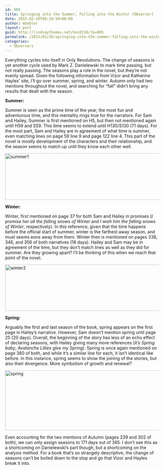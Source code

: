 ```yaml
---
id: 605
title: Springing into the Summer, Falling into the Winter (Observer)
date: 2015-02-26T00:10:59+00:00
author: mbebler
layout: post
guid: http://lindsaythomas.net/hon2210/?p=605
permalink: /2015/02/26/springing-into-the-summer-falling-into-the-winter-observer/
categories:
  - Observers
---
```

Everything cycles into itself in Only Revolutions. The change of seasons is yet another cycle used by Mark Z. Danielewski to mark time passing, but not really passing. The seasons play a role in the novel, but they&#8217;re not evenly spread. Given the following information from Vizor and Katherine Hayles’ site, I’ll go over summer, spring, and winter. Autumn only had two mentions throughout the novel, and searching for “fall” didn’t bring any results that dealt with the season.

**Summer:**
  
Summer is seen as the prime time of the year, the most fun and adventurous time, and this mentality rings true for the narrators. For Sam and Hailey, Summer is first mentioned on H5, but then not mentioned again until H59 and S59. This time seems to extend until H130/S130 (71 days). For the most part, Sam and Hailey are in agreement of what time is summer, even matching lines on page 59 line 9 and page 122 line 4. This part of the novel is mostly development of the characters and their relationship, and the season seems to match up until they know each other well.

[<img class=" size-full wp-image-606 aligncenter" src="http://lindsaythomas.net/hon2210/wp-content/uploads/sites/7/2015/02/summer1.jpg" alt="summer1" width="727" height="152" srcset="http://lindsaythomas.net/hon2210/wp-content/uploads/sites/7/2015/02/summer1.jpg 727w, http://lindsaythomas.net/hon2210/wp-content/uploads/sites/7/2015/02/summer1-300x63.jpg 300w, http://lindsaythomas.net/hon2210/wp-content/uploads/sites/7/2015/02/summer1-100x21.jpg 100w, http://lindsaythomas.net/hon2210/wp-content/uploads/sites/7/2015/02/summer1-150x31.jpg 150w, http://lindsaythomas.net/hon2210/wp-content/uploads/sites/7/2015/02/summer1-200x42.jpg 200w, http://lindsaythomas.net/hon2210/wp-content/uploads/sites/7/2015/02/summer1-450x94.jpg 450w, http://lindsaythomas.net/hon2210/wp-content/uploads/sites/7/2015/02/summer1-600x125.jpg 600w" sizes="(max-width: 727px) 100vw, 727px" />](http://lindsaythomas.net/hon2210/wp-content/uploads/sites/7/2015/02/summer1.jpg)

**Winter:**
  
Winter, first mentioned on page 37 for both Sam and Hailey in promises (_I promise her all the falling snows of Winter_ and _I wish him the falling snows of Winter_, respectively). In this reference, given that the time happens before the official start of summer, winter is the farthest away season, and must seems eons away from them. Winter then is mentioned on pages 338, 346, and 356 of both narratives (18 days). Hailey and Sam may be in agreement of the time, but they don’t match lines as well as they did for summer. Are they growing apart? I&#8217;ll be thinking of this when we reach that point of the novel.

[<img class=" size-full wp-image-613 aligncenter" src="http://lindsaythomas.net/hon2210/wp-content/uploads/sites/7/2015/02/winter21.jpg" alt="winter2" width="907" height="151" srcset="http://lindsaythomas.net/hon2210/wp-content/uploads/sites/7/2015/02/winter21.jpg 907w, http://lindsaythomas.net/hon2210/wp-content/uploads/sites/7/2015/02/winter21-300x50.jpg 300w, http://lindsaythomas.net/hon2210/wp-content/uploads/sites/7/2015/02/winter21-100x17.jpg 100w, http://lindsaythomas.net/hon2210/wp-content/uploads/sites/7/2015/02/winter21-150x25.jpg 150w, http://lindsaythomas.net/hon2210/wp-content/uploads/sites/7/2015/02/winter21-200x33.jpg 200w, http://lindsaythomas.net/hon2210/wp-content/uploads/sites/7/2015/02/winter21-450x75.jpg 450w, http://lindsaythomas.net/hon2210/wp-content/uploads/sites/7/2015/02/winter21-600x100.jpg 600w, http://lindsaythomas.net/hon2210/wp-content/uploads/sites/7/2015/02/winter21-900x150.jpg 900w" sizes="(max-width: 907px) 100vw, 907px" />](http://lindsaythomas.net/hon2210/wp-content/uploads/sites/7/2015/02/winter21.jpg)
  
**Spring:**
  
Arguably the first and last season of the book, spring appears on the first page in Hailey’s narrative. However, Sam doesn’t mention spring until page 25 (20 days). Overall, the beginning of the story has less of an echo effect of declaring seasons, with Hailey giving many more references (_it’s Spring baby_, _Avalanche Lillies glee my Spring_). Spring is once again mentioned on page 360 of both, and while it’s a similar line for each, it isn’t identical like before. In this instance, spring seems to show the joining of the stories, but also their divergence. More symbolism of growth and renewal?

[<img class=" size-full wp-image-609 aligncenter" src="http://lindsaythomas.net/hon2210/wp-content/uploads/sites/7/2015/02/spring.jpg" alt="spring" width="665" height="196" srcset="http://lindsaythomas.net/hon2210/wp-content/uploads/sites/7/2015/02/spring.jpg 665w, http://lindsaythomas.net/hon2210/wp-content/uploads/sites/7/2015/02/spring-300x88.jpg 300w, http://lindsaythomas.net/hon2210/wp-content/uploads/sites/7/2015/02/spring-100x29.jpg 100w, http://lindsaythomas.net/hon2210/wp-content/uploads/sites/7/2015/02/spring-150x44.jpg 150w, http://lindsaythomas.net/hon2210/wp-content/uploads/sites/7/2015/02/spring-200x59.jpg 200w, http://lindsaythomas.net/hon2210/wp-content/uploads/sites/7/2015/02/spring-450x133.jpg 450w, http://lindsaythomas.net/hon2210/wp-content/uploads/sites/7/2015/02/spring-600x177.jpg 600w" sizes="(max-width: 665px) 100vw, 665px" />](http://lindsaythomas.net/hon2210/wp-content/uploads/sites/7/2015/02/spring.jpg)

Even accounting for the two mentions of Autumn (pages 239 and 302 of both), we can only assign seasons to 171 days out of 365. I don’t see this as a shortcoming on Danielewski’s part though, but a shortcoming on the analysis method. For a book that’s so strangely descriptive, the change of seasons can’t be boiled down to the stop and go that Vizor and Hayles break it into.